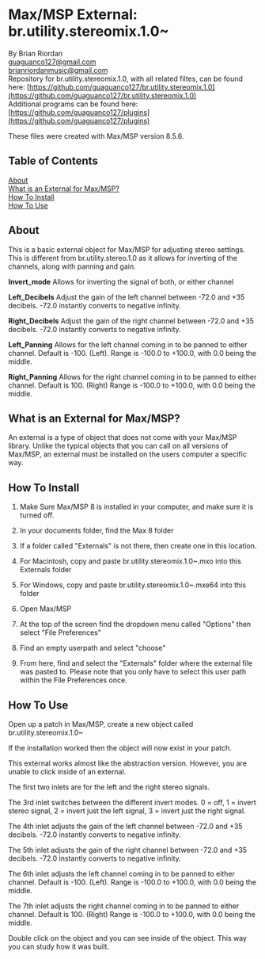 # Max/MSP External: br.utility.stereomix.1.0~  
   
By Brian Riordan  
[guaguanco127@gmail.com](mailto:guaguanco127@gmail.com)  
[brianriordanmusic@gmail.com](mailto:brianriordanmusic@gmail.com)  
Repository for br.utility.stereomix.1.0, with all related filtes, can be found here: [https://github.com/guaguanco127/br.utility.stereomix.1.0](https://github.com/guaguanco127/br.utility.stereomix.1.0)  
Additional programs can be found here: [https://github.com/guaguanco127/plugins](https://github.com/guaguanco127/plugins)

These files were created with Max/MSP version 8.5.6.

## Table of Contents 

[About](#About)   
[What is an External for Max/MSP?](#External)  
[How To Install](#Install)  
[How To Use](#Use) 
 
 

## <a name="About"></a>About

This is a basic external object for Max/MSP for adjusting stereo settings. This is different from br.utility.stereo.1.0 as it allows for inverting of the channels, along with panning and gain.
  
**Invert_mode** Allows for inverting the signal of both, or either channel

**Left_Decibels** Adjust the gain of the left channel between -72.0 and +35 decibels. -72.0 instantly converts to negative infinity. 

**Right_Decibels** Adjust the gain of the right channel between -72.0 and +35 decibels. -72.0 instantly converts to negative infinity. 

**Left_Panning** Allows for the left channel coming in to be panned to either channel. Default is -100. (Left). Range is -100.0 to +100.0, with 0.0 being the middle.  

**Right_Panning** Allows for the right channel coming in to be panned to either channel. Default is 100. (Right) Range is -100.0 to +100.0, with 0.0 being the middle.  


## <a name="External"></a>What is an External for Max/MSP?

An external is a type of object that does not come with your Max/MSP library. Unlike the typical objects that you can call on all versions of Max/MSP, an external must be installed on the users computer a specific way. 

## <a name="Install"></a>How To Install

1. Make Sure Max/MSP 8 is installed in your computer, and make sure it is turned off.

2. In your documents folder, find the Max 8 folder

3. If a folder called "Externals" is not there, then create one in this location. 

4. For Macintosh, copy and paste br.utility.stereomix.1.0~.mxo into this Externals folder

5. For Windows, copy and paste br.utility.stereomix.1.0~.mxe64 into this folder

6. Open Max/MSP

7. At the top of the screen find the dropdown menu called "Options" then select "File Preferences"

8. Find an empty userpath and select "choose"

9. From here, find and select the "Externals" folder where the external file was pasted to. Please note that you only have to select this user path within the File Preferences once.

## <a name="Use"></a>How To Use

Open up a patch in Max/MSP, create a new object called br.utility.stereomix.1.0~

If the installation worked then the object will now exist in your patch. 

This external works almost like the abstraction version. However, you are unable to click inside of an external. 

The first two inlets are for the left and the right stereo signals. 

The 3rd inlet switches between the different invert modes. 0 = off, 1 = invert stereo signal, 2 = invert just the left signal, 3 = invert just the right signal. 

The 4th inlet adjusts the gain of the left channel between -72.0 and +35 decibels. -72.0 instantly converts to negative infinity.  

The 5th inlet adjusts the gain of the right channel between -72.0 and +35 decibels. -72.0 instantly converts to negative infinity.  

The 6th inlet adjusts the left channel coming in to be panned to either channel. Default is -100. (Left). Range is -100.0 to +100.0, with 0.0 being the middle.  

The 7th inlet adjusts the right channel coming in to be panned to either channel. Default is 100. (Right) Range is -100.0 to +100.0, with 0.0 being the middle.  

Double click on the object and you can see inside of the object. This way you can study how it was built. 

    



 





